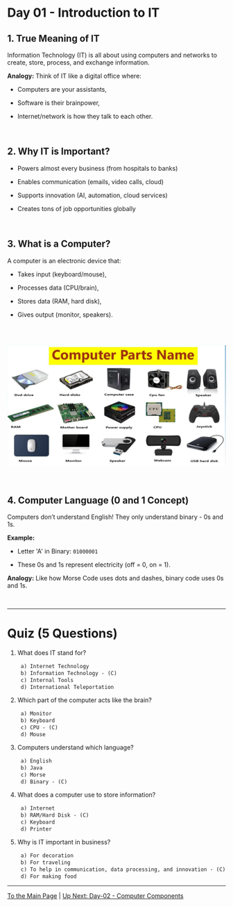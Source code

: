 # Day 01 - Introduction to IT

## 1. True Meaning of IT
Information Technology (IT) is all about using computers and networks to create, store, process, and exchange information.

<b>Analogy:</b> Think of IT like a digital office where:

* Computers are your assistants,

* Software is their brainpower,

* Internet/network is how they talk to each other.

<br>


## 2. Why IT is Important?
* Powers almost every business (from hospitals to banks)

* Enables communication (emails, video calls, cloud)

* Supports innovation (AI, automation, cloud services)

* Creates tons of job opportunities globally


<br>

##  3. What is a Computer?
A computer is an electronic device that:

* Takes input (keyboard/mouse),

* Processes data (CPU/brain),

* Stores data (RAM, hard disk),

* Gives output (monitor, speakers).

<br><br>

![Computer Components](/Images/computer%20components.png)

<br>

##  4. Computer Language (0 and 1 Concept)
Computers don’t understand English! They only understand binary - 0s and 1s.

<b>Example:</b>

- Letter 'A' in Binary: ```` 01000001 ````

- These 0s and 1s represent electricity (off = 0, on = 1).

<b>Analogy:</b> Like how Morse Code uses dots and dashes, binary code uses 0s and 1s.

<br>

<hr>

# Quiz (5 Questions)

1. What does IT stand for?

        a) Internet Technology
        b) Information Technology - (C)
        c) Internal Tools
        d) International Teleportation


2. Which part of the computer acts like the brain?

        a) Monitor
        b) Keyboard
        c) CPU - (C)
        d) Mouse

3. Computers understand which language?

        a) English
        b) Java
        c) Morse
        d) Binary - (C)

4. What does a computer use to store information?

        a) Internet
        b) RAM/Hard Disk - (C)
        c) Keyboard
        d) Printer

5. Why is IT important in business?

        a) For decoration
        b) For traveling
        c) To help in communication, data processing, and innovation - (C)
        d) For making food

---

[To the Main Page](/README.md) | [Up Next: Day-02 - Computer Components](/Day-02.md)